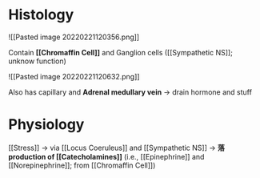 # Histology

![[Pasted image 20220221120356.png]]

Contain **[[Chromaffin Cell]]** and Ganglion cells ([[Sympathetic NS]]; unknow function)

![[Pasted image 20220221120632.png]]

Also has capillary and **Adrenal medullary vein** → drain hormone and stuff

# Physiology
[[Stress]] → via [[Locus Coeruleus]] and [[Sympathetic NS]] → **落 production of [[Catecholamines]]** (i.e., [[Epinephrine]] and [[Norepinephrine]]; from [[Chromaffin Cell]])